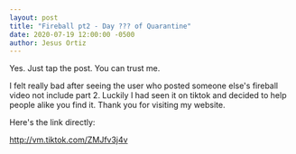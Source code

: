 ```yaml
---
layout: post
title: "Fireball pt2 - Day ??? of Quarantine"
date: 2020-07-19 12:00:00 -0500
author: Jesus Ortiz
---
```


<bold>Yes. Just tap the post. You can trust me.</bold> 

I felt really bad after seeing the user who posted someone else's fireball video not include part 2. Luckily I had seen it on tiktok and decided to help people
alike you find it. Thank you for visiting my website. 

Here's the link directly: 

<a href="http://vm.tiktok.com/ZMJfv3j4v" target="_blank">http://vm.tiktok.com/ZMJfv3j4v</a>